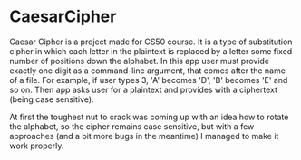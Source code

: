 # CaesarCipher
Caesar Cipher is a project made for CS50 course. It is a type of substitution cipher in which each letter in the plaintext is replaced by a letter some fixed number of positions down the alphabet.
In this app user must provide exactly one digit as a command-line argument, that comes after the name of a file. For example, if user types 3, 'A' becomes 'D', 'B' becomes 'E' and so on. Then app asks user for a plaintext and provides with a ciphertext (being case sensitive).

At first the toughest nut to crack was coming up with an idea how to rotate the alphabet, so the cipher remains case sensitive, but with a few approaches (and a bit more bugs in the meantime) I managed to make it work properly.
